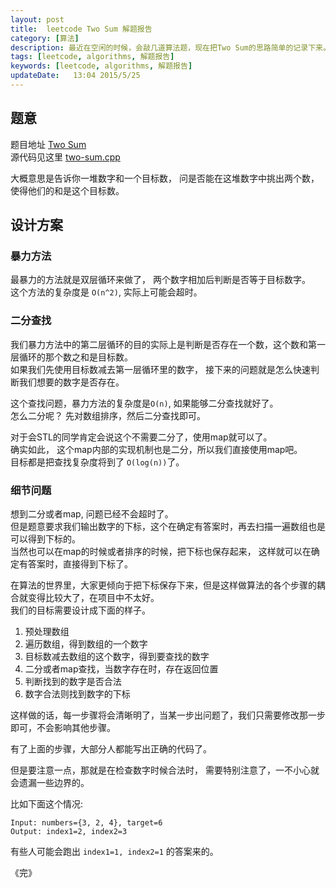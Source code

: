 ```yaml
---  
layout: post
title:  leetcode Two Sum 解题报告
category: [算法]
description: 最近在空闲的时候，会敲几道算法题，现在把Two Sum的思路简单的记录下来。    
tags: [leetcode, algorithms, 解题报告]
keywords: [leetcode, algorithms, 解题报告]
updateDate:   13:04 2015/5/25
---
```


## 题意

题目地址 [Two Sum](https://github.com/tiankonguse/leetcode-solutions/tree/master/two-sum)  
源代码见这里 [two-sum.cpp](https://github.com/tiankonguse/leetcode-solutions/blob/master/two-sum/two-sum.cpp)


大概意思是告诉你一堆数字和一个目标数， 问是否能在这堆数字中挑出两个数，使得他们的和是这个目标数。  


## 设计方案



### 暴力方法

最暴力的方法就是双层循环来做了， 两个数字相加后判断是否等于目标数字。  
这个方法的复杂度是 `O(n^2)`,  实际上可能会超时。  


### 二分查找

我们暴力方法中的第二层循环的目的实际上是判断是否存在一个数，这个数和第一层循环的那个数之和是目标数。  
如果我们先使用目标数减去第一层循环里的数字， 接下来的问题就是怎么快速判断我们想要的数字是否存在。  

这个查找问题，暴力方法的复杂度是`O(n)`, 如果能够二分查找就好了。  
怎么二分呢？ 先对数组排序，然后二分查找即可。  

对于会STL的同学肯定会说这个不需要二分了，使用map就可以了。  
确实如此， 这个map内部的实现机制也是二分，所以我们直接使用map吧。  
目标都是把查找复杂度将到了 `O(log(n))`了。  

### 细节问题

想到二分或者map, 问题已经不会超时了。  
但是题意要求我们输出数字的下标，这个在确定有答案时，再去扫描一遍数组也是可以得到下标的。  
当然也可以在map的时候或者排序的时候，把下标也保存起来， 这样就可以在确定有答案时，直接得到下标了。  


在算法的世界里，大家更倾向于把下标保存下来，但是这样做算法的各个步骤的耦合就变得比较大了，在项目中不太好。  
我们的目标需要设计成下面的样子。  

1. 预处理数组
2. 遍历数组，得到数组的一个数字
3. 目标数减去数组的这个数字，得到要查找的数字
4. 二分或者map查找，当数字存在时，存在返回位置
5. 判断找到的数字是否合法
6. 数字合法则找到数字的下标


这样做的话，每一步骤将会清晰明了，当某一步出问题了，我们只需要修改那一步即可，不会影响其他步骤。  

有了上面的步骤，大部分人都能写出正确的代码了。  

但是要注意一点，那就是在检查数字时候合法时， 需要特别注意了，一不小心就会遗漏一些边界的。  

比如下面这个情况:  

```
Input: numbers={3, 2, 4}, target=6
Output: index1=2, index2=3
```

有些人可能会跑出 `index1=1, index2=1` 的答案来的。  



《完》
